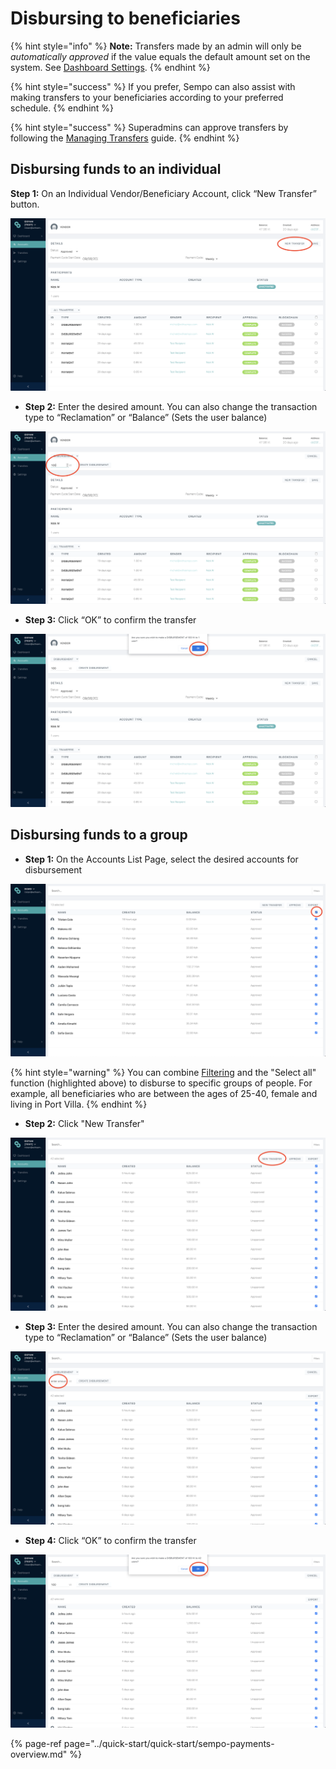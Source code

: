 # Disbursing to beneficiaries

{% hint style="info" %}
**Note:** Transfers made by an admin will only be _automatically approved_ if the value equals the default amount set on the system. See [Dashboard Settings](../sempo-dashboard/dashboard-overview/dashboard-settings.md). 
{% endhint %}

{% hint style="success" %}
If you prefer, Sempo can also assist with making transfers to your beneficiaries according to your preferred schedule.
{% endhint %}

{% hint style="success" %}
Superadmins can approve transfers by following the [Managing Transfers](managing-transfers/#approving-transfers) guide.
{% endhint %}

## Disbursing funds to an individual

**Step 1:** On an Individual Vendor/Beneficiary Account, click “New Transfer” button.

![Step 1](../.gitbook/assets/screen-shot-2020-09-08-at-11.58.04-am.png)

* **Step 2:** Enter the desired amount. You can also change the transaction type to “Reclamation” or “Balance” \(Sets the user balance\)

![Step 2](../.gitbook/assets/screen-shot-2020-09-08-at-11.58.12-am.png)

* **Step 3:** Click “OK” to confirm the transfer

![Step 3](../.gitbook/assets/screen-shot-2020-09-08-at-11.58.26-am.png)

## Disbursing funds to a group

* **Step 1:** On the Accounts List Page, select the desired accounts for disbursement

![Step 1](../.gitbook/assets/screen-shot-2020-09-11-at-6.36.01-am.png)

{% hint style="warning" %}
You can combine [Filtering]() and the "Select all" function \(highlighted above\) to disburse to specific groups of people. For example, all beneficiaries who are between the ages of 25-40, female and living in Port Villa.
{% endhint %}

* **Step 2:** Click "New Transfer"

![Step 2](../.gitbook/assets/screen-shot-2020-09-08-at-12.07.33-pm.png)

* **Step 3:** Enter the desired amount. You can also change the transaction type to “Reclamation” or “Balance” \(Sets the user balance\)

![Step 3](../.gitbook/assets/screen-shot-2020-09-08-at-12.04.02-pm.png)

* **Step 4:** Click “OK” to confirm the transfer

![Step 4](../.gitbook/assets/screen-shot-2020-09-08-at-12.04.13-pm.png)

{% page-ref page="../quick-start/quick-start/sempo-payments-overview.md" %}

